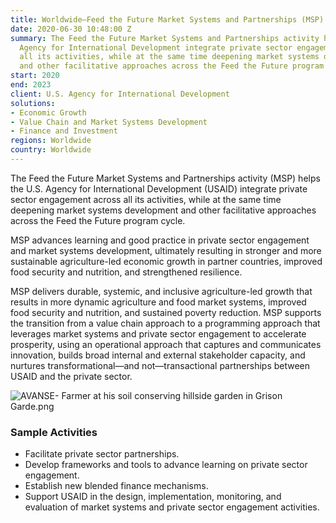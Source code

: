 ```yaml
---
title: Worldwide—Feed the Future Market Systems and Partnerships (MSP)
date: 2020-06-30 10:48:00 Z
summary: The Feed the Future Market Systems and Partnerships activity helps the U.S.
  Agency for International Development integrate private sector engagement across
  all its activities, while at the same time deepening market systems development
  and other facilitative approaches across the Feed the Future program cycle.
start: 2020
end: 2023
client: U.S. Agency for International Development
solutions:
- Economic Growth
- Value Chain and Market Systems Development
- Finance and Investment
regions: Worldwide
country: Worldwide
---
```


The Feed the Future Market Systems and Partnerships activity (MSP) helps the U.S. Agency for International Development (USAID) integrate private sector engagement across all its activities, while at the same time deepening market systems development and other facilitative approaches across the Feed the Future program cycle.
 
MSP advances learning and good practice in private sector engagement and market systems development, ultimately resulting in stronger and more sustainable agriculture-led economic growth in partner countries, improved food security and nutrition, and strengthened resilience.

MSP delivers durable, systemic, and inclusive agriculture-led growth that results in more dynamic agriculture and food market systems, improved food security and nutrition, and sustained poverty reduction. MSP supports the transition from a value chain approach to a programming approach that leverages market systems and private sector engagement to accelerate prosperity, using an operational approach that captures and communicates innovation, builds broad internal and external stakeholder capacity, and nurtures transformational—and not—transactional partnerships between USAID and the private sector. 

![AVANSE- Farmer at his soil conserving hillside garden in Grison Garde.png](/uploads/AVANSE-%20Farmer%20at%20his%20soil%20conserving%20hillside%20garden%20in%20Grison%20Garde.png)
  
### Sample Activities

* Facilitate private sector partnerships.
* Develop frameworks and tools to advance learning on private sector engagement.
* Establish new blended finance mechanisms.
* Support USAID in the design, implementation, monitoring, and evaluation of market systems and private sector engagement activities.